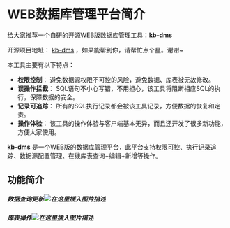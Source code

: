 # WEB数据库管理平台简介
给大家推荐一个自研的开源WEB版数据库管理工具：**kb-dms**

开源项目地址： [kb-dms](https://github.com/qabin/kb-dms)  ，如果能帮到你，请帮忙点个星。谢谢~

本工具主要有以下特点：
- **权限控制**：
   避免数据源权限不可控的风险，避免数据、库表被无故修改。
- **误操作拦截**：
  SQL语句不小心写错，不用担心，该工具将阻断相应SQL的执行，保障数据的安全。
- **记录可追踪**：
  所有的SQL执行记录都会被该工具记录，方便数据的恢复和定责。
- **操作体验**：
  该工具的操作体验与客户端基本无异，而且还开发了很多新功能，方便大家使用。
    
 **kb-dms** 是一个WEB版的数据库管理平台，此平台支持权限可控、执行记录追踪、数据源配置管理、在线库表查询+编辑+新增等操作。
## 功能简介
##### 数据查询更新![在这里插入图片描述](https://img-blog.csdnimg.cn/2020021321071269.gif)
##### 库表操作![在这里插入图片描述](https://img-blog.csdnimg.cn/20200213210748471.gif)

